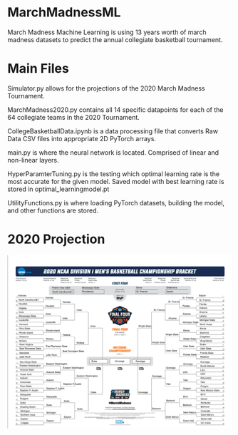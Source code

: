 # MarchMadnessML
March Madness Machine Learning is using 13 years worth of march madness datasets to predict the annual collegiate basketball tournament.

# Main Files
Simulator.py allows for the projections of the 2020 March Madness Tournament.

MarchMadness2020.py contains all 14 specific datapoints for each of the 64 collegiate teams in the 2020 Tournament.

CollegeBasketballData.ipynb is a data processing file that converts Raw Data CSV files into appropriate 2D PyTorch arrays.

main.py is where the neural network is located. Comprised of linear and non-linear layers.

HyperParamterTuning.py is the testing which optimal learning rate is the most accurate for the given model. Saved model with best learning rate is stored in optimal_learningmodel.pt

UtilityFunctions.py is where loading PyTorch datasets, building the model, and other functions are stored.

# 2020 Projection
<img src="images/2020 MarchMadnessResults.png" width = 800>



